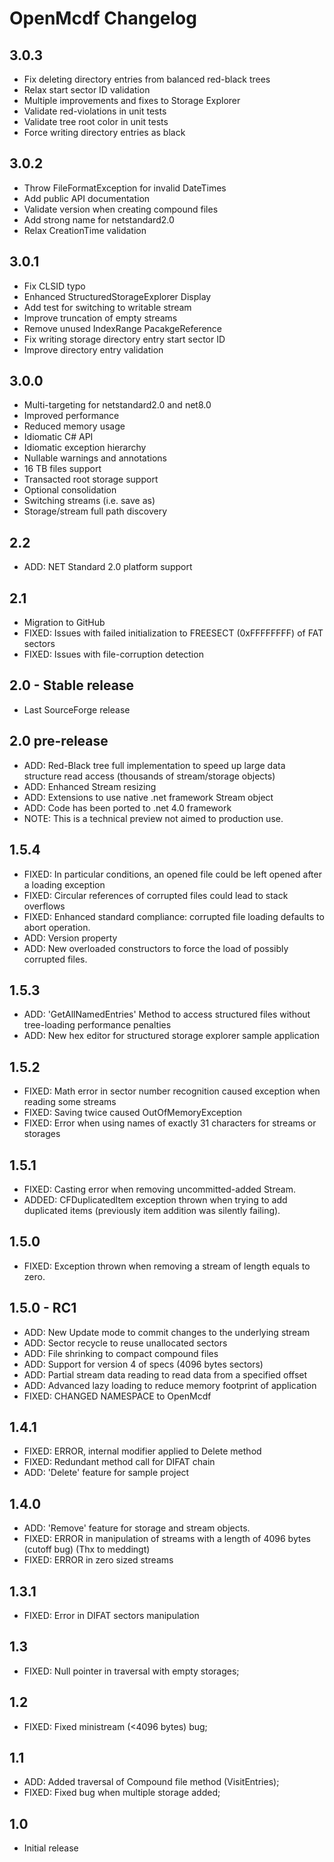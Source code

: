 # OpenMcdf Changelog

## 3.0.3

* Fix deleting directory entries from balanced red-black trees
* Relax start sector ID validation
* Multiple improvements and fixes to Storage Explorer
* Validate red-violations in unit tests
* Validate tree root color in unit tests
* Force writing directory entries as black

## 3.0.2

* Throw FileFormatException for invalid DateTimes
* Add public API documentation
* Validate version when creating compound files
* Add strong name for netstandard2.0
* Relax CreationTime validation

## 3.0.1

* Fix CLSID typo
* Enhanced StructuredStorageExplorer Display
* Add test for switching to writable stream
* Improve truncation of empty streams
* Remove unused IndexRange PacakgeReference
* Fix writing storage directory entry start sector ID
* Improve directory entry validation

## 3.0.0
* Multi-targeting for netstandard2.0 and net8.0
* Improved performance
* Reduced memory usage
* Idiomatic C# API
* Idiomatic exception hierarchy
* Nullable warnings and annotations
* 16 TB files support
* Transacted root storage support
* Optional consolidation
* Switching streams (i.e. save as)
* Storage/stream full path discovery

## 2.2
* ADD: NET Standard 2.0 platform support

## 2.1 
* Migration to GitHub
* FIXED: Issues with failed initialization to FREESECT (0xFFFFFFFF) of FAT sectors
* FIXED: Issues with file-corruption detection 

## 2.0 - Stable release
* Last SourceForge release

## 2.0 pre-release
* ADD: Red-Black tree full implementation to speed up large data structure read access (thousands of stream/storage objects)
* ADD: Enhanced Stream resizing
* ADD: Extensions to use native .net framework Stream object
* ADD: Code has been ported to .net 4.0 framework
* NOTE: This is a technical preview not aimed to production use.

## 1.5.4
* FIXED: In particular conditions, an opened file could be left opened after a loading exception
* FIXED: Circular references of corrupted files could lead to stack overflows
* FIXED: Enhanced standard compliance: corrupted file loading defaults to abort operation.
* ADD: Version property
* ADD: New overloaded constructors to force the load of possibly corrupted files.

## 1.5.3
* ADD: 'GetAllNamedEntries' Method to access structured files without tree-loading performance penalties
* ADD: New hex editor for structured storage explorer sample application

## 1.5.2
* FIXED: Math error in sector number recognition caused exception when reading some streams
* FIXED: Saving twice caused OutOfMemoryException
* FIXED: Error when using names of exactly 31 characters for streams or storages

## 1.5.1
* FIXED: Casting error when removing uncommitted-added Stream.
* ADDED: CFDuplicatedItem exception thrown when trying to add duplicated items (previously item addition was silently failing).

## 1.5.0
* FIXED: Exception thrown when removing a stream of length equals to zero.

## 1.5.0 - RC1
* ADD: New Update mode to commit changes to the underlying stream
* ADD: Sector recycle to reuse unallocated sectors
* ADD: File shrinking to compact compound files
* ADD: Support for version 4 of specs (4096 bytes sectors)
* ADD: Partial stream data reading to read data from a specified offset
* ADD: Advanced lazy loading to reduce memory footprint of application
* FIXED: CHANGED NAMESPACE to OpenMcdf

## 1.4.1
* FIXED: ERROR, internal modifier applied to Delete method
* FIXED: Redundant method call for DIFAT chain
* ADD: 'Delete' feature for sample project

## 1.4.0
* ADD: 'Remove' feature for storage and stream objects.
* FIXED: ERROR in manipulation of streams with a length of 4096 bytes (cutoff bug) (Thx to meddingt)
* FIXED: ERROR in zero sized streams

## 1.3.1
* FIXED: Error in DIFAT sectors manipulation

## 1.3
* FIXED: Null pointer in traversal with empty storages;

## 1.2
* FIXED: Fixed ministream (<4096 bytes) bug;

## 1.1
* ADD: Added traversal of Compound file method (VisitEntries);
* FIXED: Fixed bug when multiple storage added;

## 1.0
* Initial release
